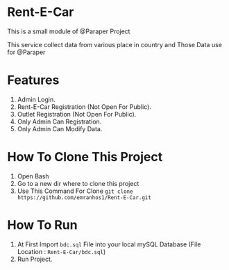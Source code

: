 # Rent-E-Car
This is a small module of @Paraper Project

This service collect data from various place in country and Those Data use for @Paraper

# Features
1. Admin Login.
2. Rent-E-Car Registration (Not Open For Public).
3. Outlet Registration (Not Open For Public).
4. Only Admin Can Registration.
5. Only Admin Can Modify Data.

# How To Clone This Project
1. Open Bash
2. Go to a new dir where to clone this project
3. Use This Command For Clone `git clone https://github.com/emranhos1/Rent-E-Car.git` 

# How To Run
1. At First Import `bdc.sql` File into your local mySQL Database (File Location : `Rent-E-Car/bdc.sql`)
2. Run Project.
